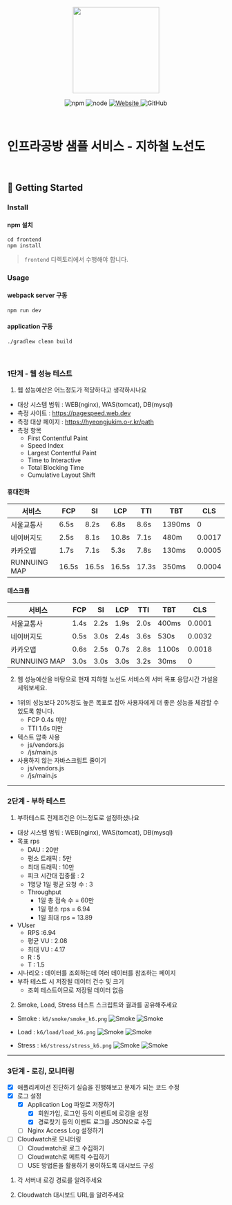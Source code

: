 <p align="center">
    <img width="200px;" src="https://raw.githubusercontent.com/woowacourse/atdd-subway-admin-frontend/master/images/main_logo.png"/>
</p>
<p align="center">
  <img alt="npm" src="https://img.shields.io/badge/npm-%3E%3D%205.5.0-blue">
  <img alt="node" src="https://img.shields.io/badge/node-%3E%3D%209.3.0-blue">
  <a href="https://edu.nextstep.camp/c/R89PYi5H" alt="nextstep atdd">
    <img alt="Website" src="https://img.shields.io/website?url=https%3A%2F%2Fedu.nextstep.camp%2Fc%2FR89PYi5H">
  </a>
  <img alt="GitHub" src="https://img.shields.io/github/license/next-step/atdd-subway-service">
</p>

<br>

# 인프라공방 샘플 서비스 - 지하철 노선도

<br>

## 🚀 Getting Started

### Install
#### npm 설치
```
cd frontend
npm install
```
> `frontend` 디렉토리에서 수행해야 합니다.

### Usage
#### webpack server 구동
```
npm run dev
```
#### application 구동
```
./gradlew clean build
```
<br>


### 1단계 - 웹 성능 테스트
1. 웹 성능예산은 어느정도가 적당하다고 생각하시나요
- 대상 시스템 범워 : WEB(nginx), WAS(tomcat), DB(mysql)
- 측정 사이트 : https://pagespeed.web.dev
- 측정 대상 페이지 : https://hyeongjukim.o-r.kr/path
- 측정 항목
    - First Contentful Paint
    - Speed Index
    - Largest Contentful Paint
    - Time to Interactive
    - Total Blocking Time
    - Cumulative Layout Shift

#### 휴대전화

| 서비스          | FCP   | SI    | LCP   | TTI   | TBT    | CLS    |
|---------------|-------|-------|-------|-------|--------|--------|
| 서울교통사         | 6.5s  | 8.2s  | 6.8s  | 8.6s  | 1390ms | 0      |
| 네이버지도         | 2.5s  | 8.1s  | 10.8s | 7.1s  | 480m   | 0.0017 |
| 카카오맵          | 1.7s  | 7.1s  | 5.3s  | 7.8s  | 130ms  | 0.0005 |
| RUNNUING MAP  | 16.5s | 16.5s | 16.5s | 17.3s | 350ms  | 0.0004 |

#### 데스크톱
| 서비스          | FCP  | SI   | LCP  | TTI  | TBT   | CLS    |
|--------------|------|------|------|------|-------|--------|
| 서울교통사        | 1.4s | 2.2s | 1.9s | 2.0s | 400ms | 0.0001 |
| 네이버지도        | 0.5s | 3.0s | 2.4s | 3.6s | 530s  | 0.0032 |
| 카카오맵         | 0.6s | 2.5s | 0.7s | 2.8s | 1100s | 0.0018 |
| RUNNUING MAP | 3.0s | 3.0s | 3.0s | 3.2s | 30ms  | 0      |

2. 웹 성능예산을 바탕으로 현재 지하철 노선도 서비스의 서버 목표 응답시간 가설을 세워보세요.
- 1위의 성능보다 20%정도 높은 목표로 잡아 사용자에게 더 좋은 성능을 체감할 수 있도록 합니다.
    - FCP 0.4s 미만
    - TTI 1.6s 미만
- 텍스트 압축 사용
    - js/vendors.js
    - /js/main.js
- 사용하지 않는 자바스크립트 줄이기
    - js/vendors.js
    - /js/main.js

---

### 2단계 - 부하 테스트
1. 부하테스트 전제조건은 어느정도로 설정하셨나요
- 대상 시스템 범워 : WEB(nginx), WAS(tomcat), DB(mysql)
- 목표 rps
  - DAU : 20만
  - 평소 트래픽 : 5만
  - 최대 트래픽 : 10만
  - 피크 시간대 집중률 : 2 
  - 1명당 1일 평균 요청 수 : 3
  - Throughput
    - 1일 총 접속 수 = 60만
    - 1일 평소 rps = 6.94
    - 1일 최대 rps = 13.89
- VUser
  - RPS :6.94 
  - 평균 VU : 2.08
  - 최대 VU : 4.17
  - R : 5
  - T : 1.5
- 시나리오 : 데이터를 조회하는데 여러 데이터를 참조하는 페이지
- 부하 테스트 시 저장될 데이터 건수 및 크기
  - 조회 테스트이므로 저장될 데이터 없음

2. Smoke, Load, Stress 테스트 스크립트와 결과를 공유해주세요

- Smoke : `k6/smoke/smoke_k6.png`
![Smoke](k6/smoke/smoke_k6.png)
![Smoke](k6/smoke/smoke_grafana.png)

- Load : `k6/load/load_k6.png`
![Smoke](k6/load/load_k6.png)
![Smoke](k6/load/load_grafana.png)

- Stress : `k6/stress/stress_k6.png`
![Smoke](k6/stress/stress_k6.png)
![Smoke](k6/stress/stress_grafana.png)

---

### 3단계 - 로깅, 모니터링
- [x] 애플리케이션 진단하기 실습을 진행해보고 문제가 되는 코드 수정
- [x] 로그 설정
  - [x] Application Log 파일로 저장하기
    - [x] 회원가입, 로그인 등의 이벤트에 로깅을 설정
    - [x] 경로찾기 등의 이벤트 로그를 JSON으로 수집
  - [ ] Nginx Access Log 설정하기
- [ ] Cloudwatch로 모니터링
  - [ ] Cloudwatch로 로그 수집하기
  - [ ] Cloudwatch로 메트릭 수집하기
  - [ ] USE 방법론을 활용하기 용이하도록 대시보드 구성
1. 각 서버내 로깅 경로를 알려주세요

2. Cloudwatch 대시보드 URL을 알려주세요
